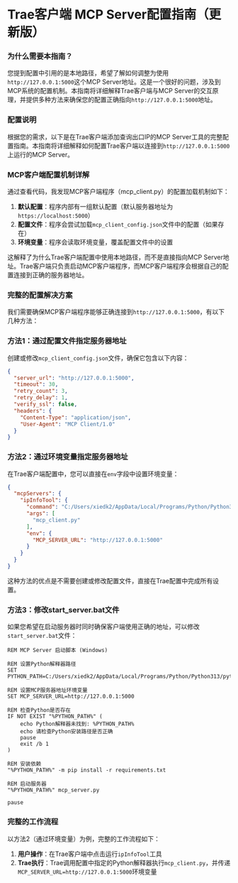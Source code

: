 # Trae客户端 MCP Server配置指南（更新版）

### 为什么需要本指南？

您提到配置中引用的是本地路径，希望了解如何调整为使用`http://127.0.0.1:5000`这个MCP Server地址。这是一个很好的问题，涉及到MCP系统的配置机制。本指南将详细解释Trae客户端与MCP Server的交互原理，并提供多种方法来确保您的配置正确指向`http://127.0.0.1:5000`地址。

### 配置说明

根据您的需求，以下是在Trae客户端添加查询出口IP的MCP Server工具的完整配置指南。本指南将详细解释如何配置Trae客户端以连接到`http://127.0.0.1:5000`上运行的MCP Server。

### MCP客户端配置机制详解

通过查看代码，我发现MCP客户端程序（mcp_client.py）的配置加载机制如下：

1. **默认配置**：程序内部有一组默认配置（默认服务器地址为`https://localhost:5000`）
2. **配置文件**：程序会尝试加载`mcp_client_config.json`文件中的配置（如果存在）
3. **环境变量**：程序会读取环境变量，覆盖配置文件中的设置

这解释了为什么Trae客户端配置中使用本地路径，而不是直接指向MCP Server地址。Trae客户端只负责启动MCP客户端程序，而MCP客户端程序会根据自己的配置连接到正确的服务器地址。

### 完整的配置解决方案

我们需要确保MCP客户端程序能够正确连接到`http://127.0.0.1:5000`，有以下几种方法：

### 方法1：通过配置文件指定服务器地址

创建或修改`mcp_client_config.json`文件，确保它包含以下内容：

```json
{
  "server_url": "http://127.0.0.1:5000",
  "timeout": 30,
  "retry_count": 3,
  "retry_delay": 1,
  "verify_ssl": false,
  "headers": {
    "Content-Type": "application/json",
    "User-Agent": "MCP Client/1.0"
  }
}
```

### 方法2：通过环境变量指定服务器地址

在Trae客户端配置中，您可以直接在`env`字段中设置环境变量：

```json
{
  "mcpServers": {
    "ipInfoTool": {
      "command": "C:/Users/xiedk2/AppData/Local/Programs/Python/Python313/python.exe",
      "args": [
        "mcp_client.py"
      ],
      "env": {
        "MCP_SERVER_URL": "http://127.0.0.1:5000"
      }
    }
  }
}
```

这种方法的优点是不需要创建或修改配置文件，直接在Trae配置中完成所有设置。

### 方法3：修改start_server.bat文件

如果您希望在启动服务器时同时确保客户端使用正确的地址，可以修改`start_server.bat`文件：

```batch
REM MCP Server 启动脚本 (Windows)

REM 设置Python解释器路径
SET PYTHON_PATH=C:/Users/xiedk2/AppData/Local/Programs/Python/Python313/python.exe

REM 设置MCP服务器地址环境变量
SET MCP_SERVER_URL=http://127.0.0.1:5000

REM 检查Python是否存在
IF NOT EXIST "%PYTHON_PATH%" (
    echo Python解释器未找到: %PYTHON_PATH%
    echo 请检查Python安装路径是否正确
    pause
    exit /b 1
)

REM 安装依赖
"%PYTHON_PATH%" -m pip install -r requirements.txt

REM 启动服务器
"%PYTHON_PATH%" mcp_server.py

pause
```

### 完整的工作流程

以方法2（通过环境变量）为例，完整的工作流程如下：

1. **用户操作**：在Trae客户端中点击运行`ipInfoTool`工具
2. **Trae执行**：Trae调用配置中指定的Python解释器执行`mcp_client.py`，并传递`MCP_SERVER_URL=http://127.0.0.1:5000`环境变量